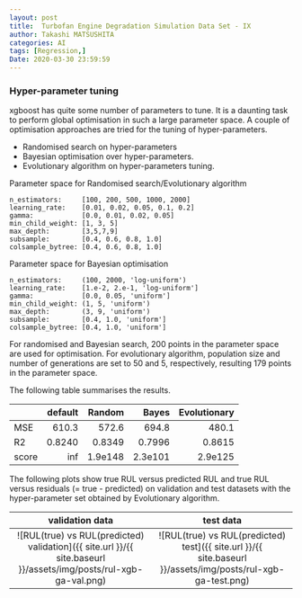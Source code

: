 ```yaml
---
layout: post
title:  Turbofan Engine Degradation Simulation Data Set - IX
author: Takashi MATSUSHITA
categories: AI
tags: [Regression,]
Date: 2020-03-30 23:59:59 
---
```

### Hyper-parameter tuning

xgboost has quite some number of parameters to tune. It is a daunting task to perform global optimisation in such a large parameter space. A couple of optimisation approaches are tried for the tuning of hyper-parameters.
* Randomised search on hyper-parameters
* Bayesian optimisation over hyper-parameters.
* Evolutionary algorithm on hyper-parameters tuning.

Parameter space for Randomised search/Evolutionary algorithm
```text
n_estimators:     [100, 200, 500, 1000, 2000]
learning_rate:    [0.01, 0.02, 0.05, 0.1, 0.2]
gamma:            [0.0, 0.01, 0.02, 0.05]
min_child_weight: [1, 3, 5]
max_depth:        [3,5,7,9]
subsample:        [0.4, 0.6, 0.8, 1.0]
colsample_bytree: [0.4, 0.6, 0.8, 1.0]
```

Parameter space for Bayesian optimisation
```text
n_estimators:     (100, 2000, 'log-uniform')
learning_rate:    [1.e-2, 2.e-1, 'log-uniform']
gamma:            [0.0, 0.05, 'uniform']
min_child_weight: (1, 5, 'uniform')
max_depth:        (3, 9, 'uniform')
subsample:        [0.4, 1.0, 'uniform']
colsample_bytree: [0.4, 1.0, 'uniform']
```

For randomised and Bayesian search, 200 points in the parameter space are used for optimisation.
For evolutionary algorithm, population size and number of generations are set to 50 and 5, respectively, resulting 179 points in the parameter space.

The following table summarises the results.

|       | default | Random  | Bayes   | Evolutionary |
|:------|--------:|--------:|--------:|--------:|
| MSE   | 610.3   | 572.6   | 694.8   | 480.1   |
| R2    | 0.8240  | 0.8349  | 0.7996  | 0.8615  |
| score | inf     | 1.9e148 | 2.3e101 | 2.9e125 |


The following plots show true RUL versus predicted RUL and true RUL versus residuals (= true - predicted) on validation and test datasets with the hyper-parameter set obtained by Evolutionary algorithm.

validation data | test data
:--------------:|:-----------:
![RUL(true) vs RUL(predicted) validation]({{ site.url }}/{{ site.baseurl }}/assets/img/posts/rul-xgb-ga-val.png)  | ![RUL(true) vs RUL(predicted) test]({{ site.url }}/{{ site.baseurl }}/assets/img/posts/rul-xgb-ga-test.png)

